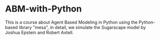 # ABM-with-Python
This is a course about Agent Based Modeling in Python using the Python-based library "mesa", in detail, we simulate the Sugarscape model by Joshua Epstein and Robert Axtell.
